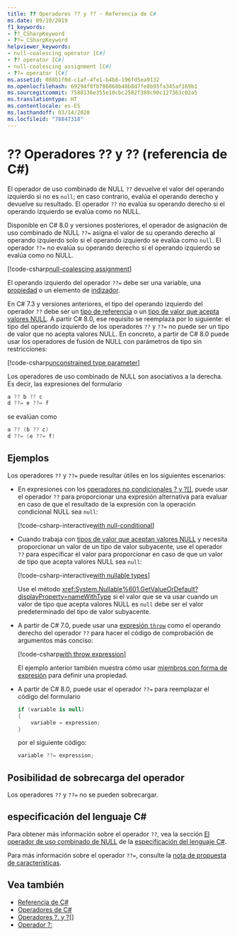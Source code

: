 ```yaml
---
title: ?? Operadores ?? y ?? - Referencia de C#
ms.date: 09/10/2019
f1_keywords:
- ??_CSharpKeyword
- ??=_CSharpKeyword
helpviewer_keywords:
- null-coalescing operator [C#]
- ?? operator [C#]
- null-coalescing assignment [C#]
- ??= operator [C#]
ms.assetid: 088b1f0d-c1af-4fe1-b4b8-196fd5ea9132
ms.openlocfilehash: 69294f0fb706868b48b8d7fe8b95fa345af169b1
ms.sourcegitcommit: 7588136e355e10cbc2582f389c90c127363c02a5
ms.translationtype: HT
ms.contentlocale: es-ES
ms.lasthandoff: 03/14/2020
ms.locfileid: "78847318"
---
```

# <a name="-and--operators-c-reference"></a>?? Operadores ?? y ?? (referencia de C#)

El operador de uso combinado de NULL `??` devuelve el valor del operando izquierdo si no es `null`; en caso contrario, evalúa el operando derecho y devuelve su resultado. El operador `??` no evalúa su operando derecho si el operando izquierdo se evalúa como no NULL.

Disponible en C# 8.0 y versiones posteriores, el operador de asignación de uso combinado de NULL `??=` asigna el valor de su operando derecho al operando izquierdo solo si el operando izquierdo se evalúa como `null`. El operador `??=` no evalúa su operando derecho si el operando izquierdo se evalúa como no NULL.

[!code-csharp[null-coalescing assignment](snippets/NullCoalescingOperator.cs#Assignment)]

El operando izquierdo del operador `??=` debe ser una variable, una [propiedad](../../programming-guide/classes-and-structs/properties.md) o un elemento de [indizador](../../programming-guide/indexers/index.md).

En C# 7.3 y versiones anteriores, el tipo del operando izquierdo del operador `??` debe ser un [tipo de referencia](../keywords/reference-types.md) o un [tipo de valor que acepta valores NULL](../builtin-types/nullable-value-types.md). A partir C# 8.0, ese requisito se reemplaza por lo siguiente: el tipo del operando izquierdo de los operadores `??` y `??=` no puede ser un tipo de valor que no acepta valores NULL. En concreto, a partir de C# 8.0 puede usar los operadores de fusión de NULL con parámetros de tipo sin restricciones:

[!code-csharp[unconstrained type parameter](snippets/NullCoalescingOperator.cs#UnconstrainedType)]

Los operadores de uso combinado de NULL son asociativos a la derecha. Es decir, las expresiones del formulario

```csharp
a ?? b ?? c
d ??= e ??= f
```

se evalúan como

```csharp
a ?? (b ?? c)
d ??= (e ??= f)
```

## <a name="examples"></a>Ejemplos

Los operadores `??` y `??=` puede resultar útiles en los siguientes escenarios:

- En expresiones con los [operadores no condicionales ? y ?[]](member-access-operators.md#null-conditional-operators--and-), puede usar el operador `??` para proporcionar una expresión alternativa para evaluar en caso de que el resultado de la expresión con la operación condicional NULL sea `null`:

  [!code-csharp-interactive[with null-conditional](snippets/NullCoalescingOperator.cs#WithNullConditional)]

- Cuando trabaja con [tipos de valor que aceptan valores NULL](../builtin-types/nullable-value-types.md) y necesita proporcionar un valor de un tipo de valor subyacente, use el operador `??` para especificar el valor para proporcionar en caso de que un valor de tipo que acepta valores NULL sea `null`:

  [!code-csharp-interactive[with nullable types](snippets/NullCoalescingOperator.cs#WithNullableTypes)]

  Use el método <xref:System.Nullable%601.GetValueOrDefault?displayProperty=nameWithType> si el valor que se va usar cuando un valor de tipo que acepta valores NULL es `null` debe ser el valor predeterminado del tipo de valor subyacente.

- A partir de C# 7.0, puede usar una [expresión `throw`](../keywords/throw.md#the-throw-expression) como el operando derecho del operador `??` para hacer el código de comprobación de argumentos más conciso:

  [!code-csharp[with throw expression](snippets/NullCoalescingOperator.cs#WithThrowExpression)]

  El ejemplo anterior también muestra cómo usar [miembros con forma de expresión](../../programming-guide/statements-expressions-operators/expression-bodied-members.md) para definir una propiedad.

- A partir de C# 8.0, puede usar el operador `??=` para reemplazar el código del formulario

  ```csharp
  if (variable is null)
  {
      variable = expression;
  }
  ```

  por el siguiente código:

  ```csharp
  variable ??= expression;
  ```

## <a name="operator-overloadability"></a>Posibilidad de sobrecarga del operador

Los operadores `??` y `??=` no se pueden sobrecargar.

## <a name="c-language-specification"></a>especificación del lenguaje C#

Para obtener más información sobre el operador `??`, vea la sección [El operador de uso combinado de NULL](~/_csharplang/spec/expressions.md#the-null-coalescing-operator) de la [especificación del lenguaje C#](~/_csharplang/spec/introduction.md).

Para más información sobre el operador `??=`, consulte la [nota de propuesta de características](~/_csharplang/proposals/csharp-8.0/null-coalescing-assignment.md).

## <a name="see-also"></a>Vea también

- [Referencia de C#](../index.md)
- [Operadores de C#](index.md)
- [Operadores ?. y ?[]](member-access-operators.md#null-conditional-operators--and-)
- [Operador ?:](conditional-operator.md)
